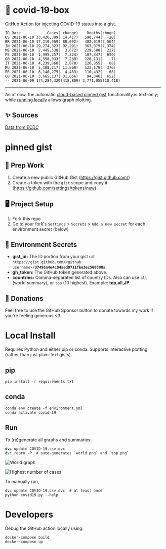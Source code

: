 # 🏥 covid-19-box

GitHub Action for injecting COVID-19 status into a gist.

```
ID Date            Cases( change)    Deaths(chnge)
US 2021-06-10 33,426,309( 14,417)   598,744(  -20)
BR 2021-06-10 17,210,969( 88,092)   482,019(2,504)
IN 2021-06-10 29,274,823( 92,291)   363,079(7,374)
ME 2021-06-10  2,445,538(  3,672)   229,580(  227)
PE 2021-06-10  1,995,257(  7,324)   187,847(  690)
GB 2021-06-10  4,558,933(  7,239)   128,131(    7)
IT 2021-06-10  4,239,868(  2,078)   126,855(   88)
RU 2021-06-10  5,108,217( 11,560)   123,178(  376)
FR 2021-06-10  6,140,275(  4,483)   110,432(   68)
CO 2021-06-10  3,665,137( 31,656)    94,046(  652)
-- 2021-06-09 174,284,329(418,809) 3,771,055(10,418)
```

---

As of now, the automatic [cloud-based pinned gist](#pinned-gist) functionality is text-only;
while [running locally](#local-install) allows graph plotting.

## ✨ Sources

[Data from ECDC](https://www.ecdc.europa.eu/en/publications-data/download-todays-data-geographic-distribution-covid-19-cases-worldwide)

# pinned gist

## 🎒 Prep Work
1. Create a new public GitHub Gist (https://gist.github.com/)
1. Create a token with the `gist` scope and copy it. (https://github.com/settings/tokens/new)

## 🖥 Project Setup
1. Fork this repo
1. Go to your fork's `Settings` > `Secrets` > `Add a new secret` for each environment secret (below)

## 🤫 Environment Secrets
- **gist_id:** The ID portion from your gist url `https://gist.github.com/<github username>/`**`37496a4e4c84aed9711fbe3ec560888a`**.
- **gh_token:** The GitHub token generated above.
- **countries:** Comma-separated list of country IDs. Also can use `all` (world summary), or `top` (10 highest). Example: **top,all,JP**.

## 💸 Donations

Feel free to use the GitHub Sponsor button to donate towards my work if you're feeling generous <3

# Local Install

Requires Python and either pip or conda. Supports interactive plotting (rather than just plain-text gists).

## pip

```
pip install -r requirements.txt
```

## conda

```
conda env create -f environment.yml
conda activate covid-19
```

## Run

To (re)generate all graphs and summaries:

```
dvc update COVID-19.csv.dvc
dvc repro -P  # auto-generates `world.png` and `top.png`
```

![World graph](world.png)

![Highest number of cases](top.png)

To manually run,

```
dvc update COVID-19.csv.dvc  # at least once
python covid19.py --help
```

# Developers

Debug the GitHub action locally using:

```
docker-compose build
docker-compose up
```
